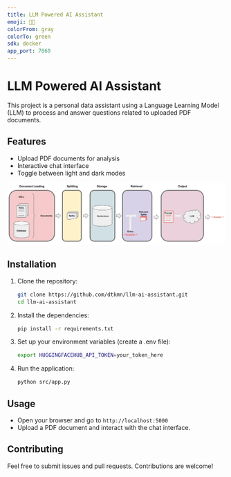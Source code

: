 ```yaml
---
title: LLM Powered AI Assistant
emoji: 🏳️‍🌈
colorFrom: gray
colorTo: green
sdk: docker
app_port: 7860
---
```



# LLM Powered AI Assistant
This project is a personal data assistant using a Language Learning Model (LLM) to process and answer questions related to uploaded PDF documents.


## Features
- Upload PDF documents for analysis
- Interactive chat interface
- Toggle between light and dark modes


![LLM-flow.png](https://github.com/dtkmn/llm-ai-assistant/blob/main/LLM-flow.png)

## Installation

1. Clone the repository:
    
    ```bash
    git clone https://github.com/dtkmn/llm-ai-assistant.git
    cd llm-ai-assistant
    ``` 

2. Install the dependencies:

    ```bash
    pip install -r requirements.txt
    ```

3. Set up your environment variables (create a .env file):    

    ```bash
    export HUGGINGFACEHUB_API_TOKEN=your_token_here
    ```

4. Run the application:

    ```bash
    python src/app.py
    ```

## Usage
- Open your browser and go to `http://localhost:5000`
- Upload a PDF document and interact with the chat interface.

## Contributing
Feel free to submit issues and pull requests. Contributions are welcome!

